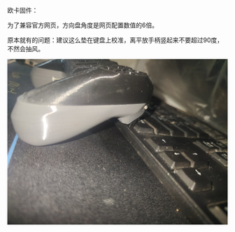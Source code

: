欧卡固件：

为了兼容官方网页，方向盘角度是网页配置数值的6倍。

原本就有的问题：建议这么垫在键盘上校准，离平放手柄竖起来不要超过90度，不然会抽风。

![输入图片说明](IMG_20240807_223257.jpg)